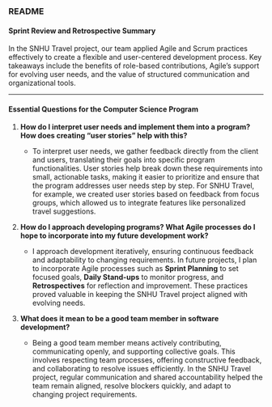 

### README

#### Sprint Review and Retrospective Summary

In the SNHU Travel project, our team applied Agile and Scrum practices effectively to create a flexible and user-centered development process. Key takeaways include the benefits of role-based contributions, Agile’s support for evolving user needs, and the value of structured communication and organizational tools.

---

#### Essential Questions for the Computer Science Program

1. **How do I interpret user needs and implement them into a program? How does creating “user stories” help with this?**
   - To interpret user needs, we gather feedback directly from the client and users, translating their goals into specific program functionalities. User stories help break down these requirements into small, actionable tasks, making it easier to prioritize and ensure that the program addresses user needs step by step. For SNHU Travel, for example, we created user stories based on feedback from focus groups, which allowed us to integrate features like personalized travel suggestions.

2. **How do I approach developing programs? What Agile processes do I hope to incorporate into my future development work?**
   - I approach development iteratively, ensuring continuous feedback and adaptability to changing requirements. In future projects, I plan to incorporate Agile processes such as **Sprint Planning** to set focused goals, **Daily Stand-ups** to monitor progress, and **Retrospectives** for reflection and improvement. These practices proved valuable in keeping the SNHU Travel project aligned with evolving needs.

3. **What does it mean to be a good team member in software development?**
   - Being a good team member means actively contributing, communicating openly, and supporting collective goals. This involves respecting team processes, offering constructive feedback, and collaborating to resolve issues efficiently. In the SNHU Travel project, regular communication and shared accountability helped the team remain aligned, resolve blockers quickly, and adapt to changing project requirements.

